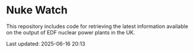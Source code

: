 # Nuke Watch

This repository includes code for retrieving the latest information available on the output of EDF nuclear power plants in the UK.

Last updated: 2025-06-16 20:13